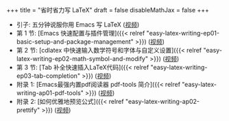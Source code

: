 +++
title = "省时省力写 LaTeX"
draft = false
disableMathJax = false
+++

-   引子: 五分钟说服你用 Emacs 写 LaTeX ([视频](https://www.bilibili.com/video/BV1Xk4y1a7Gp/))
-   第 1 节: [Emacs 快速配置与插件管理]({{< relref "easy-latex-writing-ep01-basic-setup-and-package-management" >}}) ([视频](https://www.bilibili.com/video/BV1nm4y117gn/))
-   第 2 节: [cdlatex 中快速输入数学符号和字体与自定义设置]({{< relref "easy-latex-writing-ep02-math-symbol-and-modify" >}}) ([视频](https://www.bilibili.com/video/BV1qa4y1u7Cd/))
-   第 3 节: [Tab 补全快速插入LaTeX代码]({{< relref "easy-latex-writing-ep03-tab-completion" >}}) ([视频](https://www.bilibili.com/video/BV1Rb421J7eS))
-   附录 1: [Emacs最强内置pdf阅读器 pdf-tools 简介]({{< relref "easy-latex-writing-ap01-pdf-tools" >}}) ([视频](https://www.bilibili.com/video/BV1pg4y1s7Z9/))
-   附录 2: [如何优雅地预览公式]({{< relref "easy-latex-writing-ap02-prettify" >}}) ([视频](https://www.bilibili.com/video/BV1tv4y1V7xY/))

